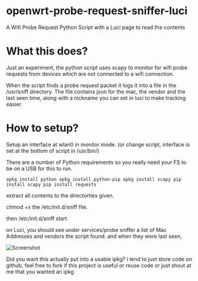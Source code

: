 # openwrt-probe-request-sniffer-luci
A Wifi Probe Request Python Script with a Luci page to read the contents


# What this does?

Just an experiment, the python script uses scapy to monitor for wifi probe requests from devices which are not connected to a wifi connection. 

When the script finds a probe request packet it logs it into a file in the /usr/sniff directory. The file contains json for the mac, the vendor and the last seen time, along with a nickname you can set in luci to make tracking easier. 

# How to setup?

Setup an interface at wlan0 in monitor mode. (or change script, interface is set at the bottom of script in /usr/bin/)

There are a number of Python requirements so you really need your FS to be on a USB for this to run. 

`opkg install python
opkg install python-pip
opkg install scapy
pip install scapy
pip install requests`

extract all contents to the directorties given. 

chmod +x the /etc/init.d/sniff file. 

then /etc/init.d/sniff start 

on Luci, you should see under services/probe sniffer a list of Mac Addresses and vendors the script found. and when they were last seen, 

![Screenshot](https://raw.githubusercontent.com/SEAL-team-ricks/openwrt-probe-request-sniffer-luci/master/screenshot.png)

Did you want this actually put into a usable ipkg? i tend to just store code on github, feel free to fork if this project is useful or reuse code or just shout at me that you wanted an ipkg

